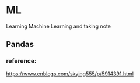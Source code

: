 # ML
Learning Machine Learning and taking note

## Pandas
### reference:
https://www.cnblogs.com/skying555/p/5914391.html

